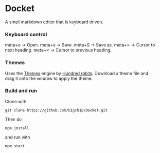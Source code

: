 # Docket

A small markdown editor that is keyboard driven.

### Keyboard control

meta+o -> Open.
meta+s -> Save.
meta+S -> Save as.
meta+> -> Cursor to next heading.
meta+< -> Cursor to previous heading.

### Themes

Uses the [Themes](https://github.com/hundredrabbits/Themes) engine by [Hundred rabits](https://100r.co/). Download a theme file and drag it onto the window to apply the theme.

### Build and run

Clone with 
```
git clone https://github.com/b1gch1p/Docket.git
```
Then do
```
npm install
```
and run with
```
npm start
```